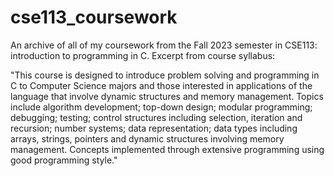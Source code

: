 # cse113_coursework
An archive of all of my coursework from the Fall 2023 semester in CSE113: introduction to programming in C.
Excerpt from course syllabus: 

"This course is designed to introduce problem solving and
programming in C to Computer Science majors and those interested in applications of the
language that involve dynamic structures and memory management. Topics include
algorithm development; top-down design; modular programming; debugging; testing;
control structures including selection, iteration and recursion; number systems; data
representation; data types including arrays, strings, pointers and dynamic structures
involving memory management. Concepts implemented through extensive programming
using good programming style."
